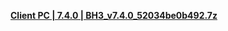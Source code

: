 **[ Client PC | 7.4.0 | BH3_v7.4.0_52034be0b492.7z ](https://bundle.bh3.com/ptpublic/rel/20240325143924_D6bZkQP9zm8vNajM/PC/BH3_v7.4.0_52034be0b492.7z)**
